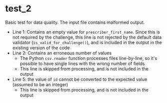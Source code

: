 # test_2

Basic test for data quality. The input file contains malformed output. 

- Line 1: Contains an empty value for `prescriber_first_name`. Since this is not required by the challenge, this line is not rejected by the default data validator (`is_valid_for_challenge()`), and is included in the output in the existing version of the code
- Line 2: Contains an erroneous number of values
    + The Python `csv.reader` function processes files line-by-line, so it's possible to have single lines with the wrong number of fields
    + This line is skipped from processing, and is not included in the output
- Line 5: the value of `id` cannot be converted to the expected value (assumed to be an integer)
    + This line is skipped from processing, and is not included in the output